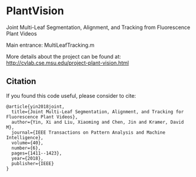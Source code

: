 # PlantVision
Joint Multi-Leaf Segmentation, Alignment, and Tracking from Fluorescence Plant Videos

Main entrance: MultiLeafTracking.m

More details about the project can be found at: http://cvlab.cse.msu.edu/project-plant-vision.html


## Citation
If you found this code useful, please consider to cite:
```
@article{yin2018joint,
  title={Joint Multi-Leaf Segmentation, Alignment, and Tracking for Fluorescence Plant Videos},
  author={Yin, Xi and Liu, Xiaoming and Chen, Jin and Kramer, David M},
  journal={IEEE Transactions on Pattern Analysis and Machine Intelligence},
  volume={40},
  number={6},
  pages={1411--1423},
  year={2018},
  publisher={IEEE}
}
```


